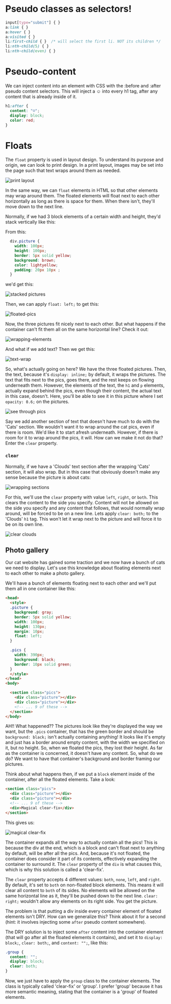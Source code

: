 # Pseudo classes as selectors!

```css
input[type="submit"] { }
a:link { }
a:hover { }
a:visited { }
li:first-child { }  /* will select the first li. NOT its children */
li:nth-child(5) { }
li:nth-child(even) { }
```

# Pseudo-content

We can inject content into an element with CSS with the :before and :after
pseudo content selectors. This will inject a ☺ into every h1 tag, after any
content that is already inside of it.

```css
h1:after {
  content: "☺";
  display: block;
  color: red;
}
```


# Floats

The `float` property is used in layout design. To understand its purpose and
origin, we can look to print design. In a print layout, images may be set
into the page such that text wraps around them as needed.

![print layout](./print-layout.png)


In the same way, we can `float` elements in HTML so that other elements may
wrap around them. The floated elements will float next to each other
horizontally as long as there is space for them. When there isn't, they'll
move down to the next line.

Normally, if we had 3 block elements of a certain width and height, they'd stack
vertically like this:

From this:
```css
  div.picture {
    width: 100px;
    height: 100px;
    border: 5px solid yellow;
    background: brown;
    color: lightyellow;
    padding: 20px 10px ;
  }
```
we'd get this:

![stacked pictures](./stacked-pics.png)


Then, we can apply `float: left;` to get this:

![floated-pics](./floated-pics.png)

Now, the three pictures fit nicely next to each other. But what happens if the container can't fit them all on the same horizontal line? Check it out:

![wrapping-elements](./wrapping-pics.png)

And what if we add text? Then we get this:

![text-wrap](./text-wrap.png)

So, what's actually going on here? We have the three floated pictures. Then, the text, because it's `display: inline;` by default, it wraps the pictures. The text that fits next to the pics, goes there, and the rest keeps on flowing underneath them. However, the elements of the text, the `h1` and `p`
elements, actually expand behind the pics, even though their content, the actual text in this case, doesn't. Here, you'll be able to see it in this picture where I set `opacity: 0.6;` on the pictures.

![see through pics](./see-through-pics.png)

Say we add another section of text that doesn't have much to do with the 'Cats' section. We wouldn't want it to wrap around the cat pics, even if there is room. We'd like it to start afresh underneath. However, if there is room for it to wrap around the pics, it will. How can we make it not do that? Enter the `clear` property.

### `clear`

Normally, if we have a 'Clouds' text section after the wrapping 'Cats' section,
it will also wrap. But in this case that obviously doesn't make any sense
because the picture is about cats:

![wrapping sections](./wrapping-sections.png)

For this, we'll use the `clear` property with value `left`, `right`, or `both`.
This clears the content to the side you specify. Content will not be allowed on
the side you specify and any content that follows, that would normally wrap
around, will be forced to be on a new line. Lets apply `clear: both;` to the
'Clouds' `h1` tag. This won't let it wrap next to the picture and will force it
to be on its own line.

![clear clouds](./clear-clouds.png)

## Photo gallery

Our cat website has gained some traction and we now have a bunch of cats we
need to display. Let's use this knowledge about floating elements next to each other to make a photo gallery.

We'll have a bunch of elements floating next to each other and we'll put them
all in one container like this:

```html
<head>
  <style>
  .picture {
    background: gray;
    border: 5px solid yellow;
    width: 100px;
    height: 130px;
    margin: 10px;
    float: left;
  }

  .pics {
    width: 390px;
    background: black;
    border: 10px solid green;
  }
  </style>
</head>
<body>

  <section class="pics">
    <div class="picture"></div>
    <div class="picture"></div>
    <!-- ... 9 of these -->
  </section>
</body>
```

AH!! What happened?? The pictures look like they're displayed the way we want,
but the `.pics` container, that has the green border and should be
`background: black;` isn't actually containing anything! It looks like it's
empty and just has a border around empty content, with the width we specified
on it, but no height. So, when we floated the pics, they lost their height. As
far as the container is concerned, it doesn't have any content. So, what do
we do? We want to have that container's background and border framing our
pictures.

Think about what happens then, if we put a `block` element inside of the container, after all the floated elements. Take a look:

```html
<section class="pics">
  <div class="picture"></div>
  <div class="picture"></div>
  <!-- ... 9 of these -->
  <div>Magical clear-fix</div>
</section>
```

This gives us:

![magical clear-fix](./magical-clear-fix.png)

The container expands all the way to actually contain all the pics! This is because the div at the end, which is a block and can't float next to anything by default, will be after all the pics. And, because it's not floated, the container does consider it part of its contents, effectively expanding the container to surround it. The `clear` property of the `div` is what causes this, which is why this solution is called a 'clear-fix'.

The `clear` property accepts 4 different values: `both`, `none`, `left`, and `right`. By default, it's set to `both` on non-floated block elements. This means it will clear all content to `both` of its sides. No elements will be allowed on the same horizontal line as it, they'll be pushed down to the next line. `clear: right;` wouldn't allow any elements on its right side. You get the picture.

The problem is that putting a div inside every container element of floated elements isn't DRY. How can we generalize this? Think about it for a second (hint: it involves injecting some `after` pseudo content somewhere).

The DRY solution is to inject some `after` content into the container element (that will go after all the floated elements it contains), and set it to `display: block;`, `clear: both;`, and `content: "";`, like this:

```css
.group {
  content: "";
  display: block;
  clear: both;
}
```

Now, we just have to apply the `group` class to the container elements. The class is typically called 'clear-fix' or 'group'. I prefer 'group' because it has more semantic meaning, stating that the container is a 'group' of floated elements.






